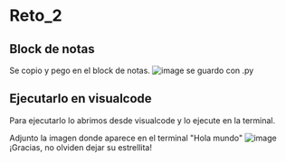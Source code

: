 # Reto_2
## Block de notas
Se copio y pego en el block de notas.
![image](https://user-images.githubusercontent.com/124615019/226077098-6f4ba8f0-4b0d-462b-9ed2-82fd7b9d58a1.png)
se guardo con .py
## Ejecutarlo en visualcode

Para ejecutarlo lo abrimos desde visualcode y lo ejecute en la terminal.

Adjunto la imagen donde aparece en el terminal "Hola mundo"
![image](https://user-images.githubusercontent.com/124615019/224522539-0cd7c9ce-5445-4666-84bc-29f4aa7935ca.png)
¡Gracias, no olviden dejar su estrellita!
